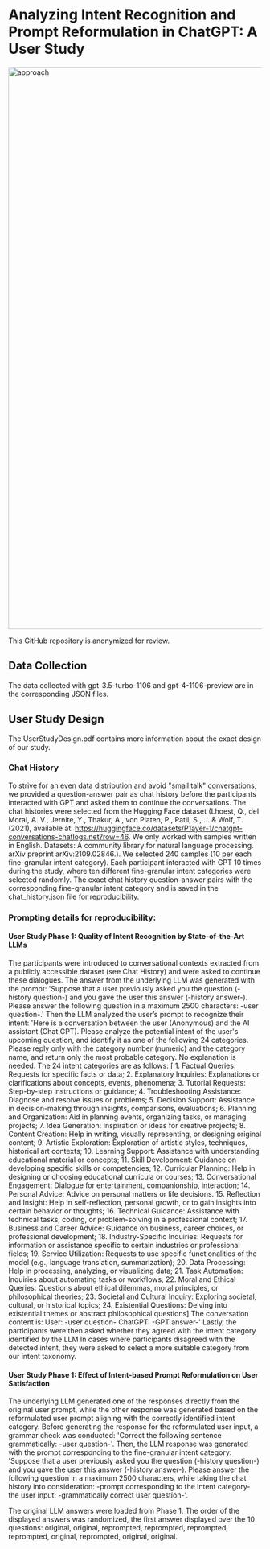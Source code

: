 # Analyzing Intent Recognition and Prompt Reformulation in ChatGPT: A User Study
<img width="1118" alt="approach" src="https://github.com/ConcealedIDentity/UserIntentStudy/assets/141405318/5e830f74-c73f-451e-85a7-0aae9ea35b8c">

 This GitHub repository is anonymized for review.

## Data Collection
 The data collected with gpt-3.5-turbo-1106 and gpt-4-1106-preview are in the corresponding JSON files.
 

## User Study Design
 The UserStudyDesign.pdf contains more information about the exact design of our study.

 ### Chat History
 To strive for an even data distribution and avoid "small talk" conversations, we provided a question-answer pair as chat history before the participants interacted with GPT and asked them to continue the conversations. The chat histories were selected from the Hugging Face dataset (Lhoest, Q., del Moral, A. V., Jernite, Y., Thakur, A., von Platen, P., Patil, S., ... & Wolf, T. (2021), available at: https://huggingface.co/datasets/P1ayer-1/chatgpt-conversations-chatlogs.net?row=46. We only worked with samples written in English. Datasets: A community library for natural language processing. arXiv preprint arXiv:2109.02846.). We selected 240 samples (10 per each fine-granular intent category). Each participant interacted with GPT 10 times during the study, where ten different fine-granular intent categories were selected randomly. The exact chat history question-answer pairs with the corresponding fine-granular intent category and is saved in the chat_history.json file for reproducibility.

 ### Prompting details for reproducibility:
 
 #### User Study Phase 1: Quality of Intent Recognition by State-of-the-Art LLMs
 The participants were introduced to conversational contexts extracted from a publicly accessible dataset (see Chat History) and were asked to continue these dialogues. The answer from the underlying LLM was generated with the prompt: 'Suppose that a user previously asked you the question (-history question-) and you gave the user this answer (-history answer-). Please answer the following question in a maximum 2500 characters: -user question-.'
 Then the LLM analyzed the user’s prompt to recognize their intent: 'Here is a conversation between the user (Anonymous) and the AI assistant (Chat GPT). Please analyze the potential intent of the user's upcoming question, and identify it as one of the following 24 categories. Please reply only with the category number (numeric) and the category name, and return only the most probable category. No explanation is needed. The 24 intent categories are as follows: [ 1. Factual Queries: Requests for specific facts or data; 2. Explanatory Inquiries: Explanations or clarifications about concepts, events, phenomena; 3. Tutorial Requests: Step-by-step instructions or guidance; 4. Troubleshooting Assistance: Diagnose and resolve issues or problems; 5. Decision Support: Assistance in decision-making through insights, comparisons, evaluations; 6. Planning and Organization: Aid in planning events, organizing tasks, or managing projects; 7. Idea Generation: Inspiration or ideas for creative projects; 8. Content Creation: Help in writing, visually representing, or designing original content; 9. Artistic Exploration: Exploration of artistic styles, techniques, historical art contexts; 10. Learning Support: Assistance with understanding educational material or concepts; 11. Skill Development: Guidance on developing specific skills or competencies; 12. Curricular Planning: Help in designing or choosing educational curricula or courses; 13. Conversational Engagement: Dialogue for entertainment, companionship, interaction; 14. Personal Advice: Advice on personal matters or life decisions. 15. Reflection and Insight: Help in self-reflection, personal growth, or to gain insights into certain behavior or thoughts; 16. Technical Guidance: Assistance with technical tasks, coding, or problem-solving in a professional context; 17. Business and Career Advice: Guidance on business, career choices, or professional development; 18. Industry-Specific Inquiries: Requests for information or assistance specific to certain industries or professional fields; 19. Service Utilization: Requests to use specific functionalities of the model (e.g., language translation, summarization); 20. Data Processing: Help in processing, analyzing, or visualizing data; 21. Task Automation: Inquiries about automating tasks or workflows; 22. Moral and Ethical Queries: Questions about ethical dilemmas, moral principles, or philosophical theories; 23. Societal and Cultural Inquiry: Exploring societal, cultural, or historical topics; 24. Existential Questions: Delving into existential themes or abstract philosophical questions] The conversation content is: User: -user question- ChatGPT: -GPT answer-'
Lastly, the participants were then asked whether they agreed with the intent category identified by the LLM In cases where participants disagreed with the detected intent, they were asked to select a more suitable category from our intent taxonomy.

 #### User Study Phase 1:  Effect of Intent-based Prompt Reformulation on User Satisfaction
 The underlying LLM generated one of the responses directly from the original user prompt, while the other response was generated based on the reformulated user prompt aligning with the correctly identified intent category. Before generating the response for the reformulated user input, a grammar check was conducted: 'Correct the following sentence grammatically: -user question-'. Then, the LLM response was generated with the prompt corresponding to the fine-granular intent category: 'Suppose that a user previously asked you the question (-history question-) and you gave the user this answer (-history answer-). Please answer the following question in a maximum 2500 characters, while taking the chat history into consideration:  -prompt corresponding to the intent category- the user input: -grammatically correct user question-'.

 The original LLM answers were loaded from Phase 1. The order of the displayed answers was randomized, the first answer displayed over the 10 questions: original, original, reprompted, reprompted, reprompted, reprompted, original, reprompted, original, original.
		
 
 


